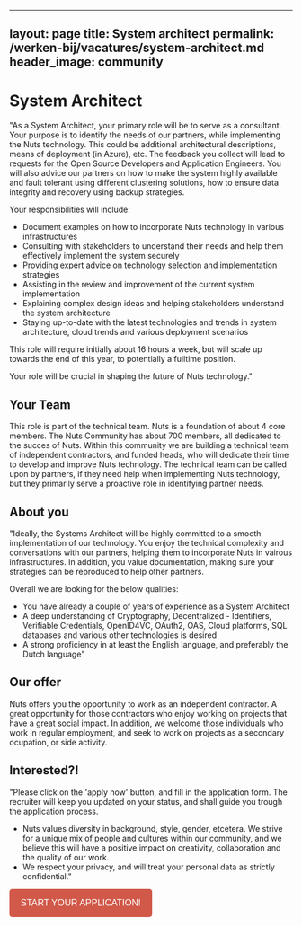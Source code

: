
---
layout: page
title: System architect
permalink: /werken-bij/vacatures/system-architect.md
header_image: community
---

# System Architect

"As a System Architect, your primary role will be to serve as a consultant. Your purpose is to identify the needs of our partners, while implementing the Nuts technology. This could be additional architectural descriptions, means of deployment (in Azure), etc. The feedback you collect will lead to requests for the Open Source Developers and Application Engineers. You will also advice our partners on how to make the system highly available and fault tolerant using different clustering solutions, how to ensure data integrity and recovery using backup strategies. 

Your responsibilities will include:
- Document examples on how to incorporate Nuts technology in various infrastructures
- Consulting with stakeholders to understand their needs and help them effectively implement the system securely
- Providing expert advice on technology selection and implementation strategies
- Assisting in the review and improvement of the current system implementation
- Explaining complex design ideas and helping stakeholders understand the system architecture
- Staying up-to-date with the latest technologies and trends in system architecture, cloud trends and various deployment scenarios

This role will require initially about 16 hours a week, but will scale up towards the end of this year, to potentially a fulltime position. 

Your role will be crucial in shaping the future of Nuts technology."

## Your Team

This role is part of the technical team. Nuts is a foundation of about 4 core members. The Nuts Community has about 700 members, all dedicated to the succes of Nuts. Within this community we are building a technical team of independent contractors, and funded heads, who will dedicate their time to develop and improve Nuts technology. The technical team can be called upon by partners, if they need help when implementing Nuts technology, but they primarily serve a proactive role in identifying partner needs. 

## About you

"Ideally, the Systems Architect will be highly committed to a smooth implementation of our technology. You enjoy the technical complexity and conversations with our partners, helping them to incorporate Nuts in vairous infrastructures. In addition, you value documentation, making sure your strategies can be reproduced to help other partners.

Overall we are looking for the below qualities:
- You have already a couple of years of experience as a System Architect
- A deep understanding of Cryptography, Decentralized - Identifiers, Verifiable Credentials, OpenID4VC, OAuth2, OAS, Cloud platforms, SQL databases and various other technologies is desired
- A strong proficiency in at least the English language, and preferably the Dutch language"

## Our offer

Nuts offers you the opportunity to work as an independent contractor. A great opportunity for those contractors who enjoy working on projects that have a great social impact. In addition, we welcome those individuals who work in regular employment, and seek to work on projects as a secondary ocupation, or side activity.  

## Interested?!

"Please click on the 'apply now' button, and fill in the application form. The recruiter will keep you updated on your status, and shall guide you trough the application process. 
- Nuts values diversity in background, style, gender, etcetera. We strive for a unique mix of people and cultures within our community, and we believe this will have a positive impact on creativity, collaboration and the quality of our work. 
- We respect your privacy, and will treat your personal data as strictly confidential."


<button style="color: white; background-color: #D15949; padding:10px 20px; font-family: sans-serif; Font-size: 16px; height: 50px; border: none; border-radius:5px" onclick="window.open('https://www.careers-page.com/talentable/job/QX39R3WY/apply', '_blank')">START YOUR APPLICATION!</button>

